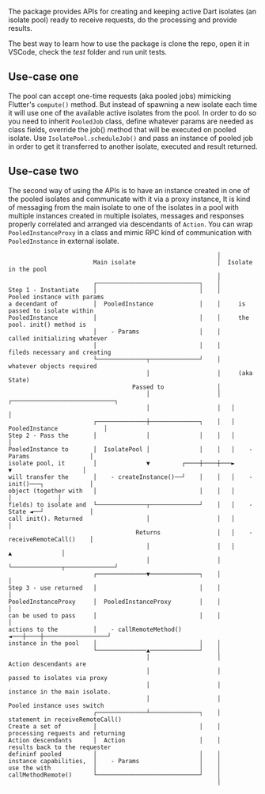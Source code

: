 The package provides APIs for creating and keeping active Dart isolates (an isolate pool) ready to receive requests, do the processing and provide results.

The best way to learn how to use the package is clone the repo, open it in VSCode, check the *test* folder and run unit tests.

## Use-case one
The pool can accept one-time requests (aka pooled jobs) mimicking Flutter's `compute()` method. But  instead of spawning a new isolate each time it will use one of the available active isolates from the pool. In order to do so you need to inherit `PooledJob` class, define whatever params are needed as class fields, override the job() method that will be executed on pooled isolate. Use `IsolatePool.scheduleJob()` and pass an instance of pooled job in order to get it transferred to another isolate, executed and result returned.

## Use-case two
The second way of using the APIs is to have an instance created in one of the pooled isolates and communicate with it via a proxy instance, It is kind of messaging from the main isolate to one of the isolates in a pool with multiple instances created in multiple isolates, messages and responses properly correlated and arranged via descendants of `Action`. You can wrap `PooledInstanceProxy` in a class and mimic RPC kind of communication with `PooledInstance` in external isolate.

```
                                                           │
                        Main isolate                       │  Isolate in the pool
                                                           │
                        ┌─────────────────────────────┐    │
Step 1 - Instantiate    │                             │    │     Pooled instance with params
a decendant of          │  PooledInstance             │    │     is passed to isolate within
PooledInstance          │                             │    │     the pool. init() method is
                        │    - Params                 │    │     called initializing whatever
                        │                             │    │     fileds necessary and creating
                        └──────────────┬──────────────┘    │     whatever objects required
                                       │                   │     (aka State)
                                   Passed to               │
                                       │                   │   ┌─────────────────────────────┐
                                       │                   │   │                             │
                        ┌──────────────┼──────────────┐    │   │  PooledInstance             │
Step 2 - Pass the       │              │              │    │   │                             │
PooledInstance to       │  IsolatePool │              │    │   │    - Params                 │
isolate pool, it        │              ▼         ┌────┼────┼───►        ▼                    │
will transfer the       │    - createInstance()──┘    │    │   │    - init()───┐             │
object (together with   │                             │    │   │               │             │
fields) to isolate and  └──────────────┬──────────────┘    │   │    - State ◄──┘             │
call init(). Returned                  │                   │   │                             │
                                    Returns                │   │    - receiveRemoteCall()    │
                                       │                   │   │              ▲              │
                                       │                   │   └──────────────┬──────────────┘
                        ┌──────────────▼──────────────┐    │                  │
Step 3 - use returned   │                             │    │                  │
PooledInstanceProxy     │  PooledInstanceProxy        │    │                  │
can be used to pass     │                             │    │                  │
actions to the          │    - callRemoteMethod() ◄───┼────┼──────────────────┘
instance in the pool    │                             │    │
                        └──────────────▲──────────────┘    │
                                       │                   │      Action descendants are
                                       │                   │      passed to isolates via proxy
                                       │                   │      instance in the main isolate.
                                       │                   │      Pooled instance uses switch
                        ┌──────────────┴──────────────┐    │      statement in receiveRemoteCall()
Create a set of         │                             │    │      processing requests and returning
Action descendants      │  Action                     │    │      results back to the requester
defininf pooled         │                             │    │
instance capabilities,  │    - Params                 │    │
use the with            │                             │    │
callMethodRemote()      └─────────────────────────────┘    │
                                                           │
```
